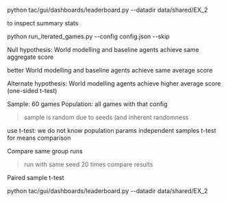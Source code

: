 python tac/gui/dashboards/leaderboard.py --datadir data/shared/EX_2

to inspect summary stats


python run_iterated_games.py --config config.json --skip


Null hypothesis:
World modelling and baseline agents achieve same aggregate score

better
World modelling and baseline agents achieve same average score

Alternate hypothesis:
World modelling agents achieve higher average score (one-sided t-test)


Sample: 60 games
Population: all games with that config

> sample is random due to seeds (and inherent randomness


use t-test: we do not know population params
independent samples t-test for means comparison


Compare same group runs
> run with same seed 20 times
> compare results

Paired sample t-test


python tac/gui/dashboards/leaderboard.py --datadir data/shared/EX_2